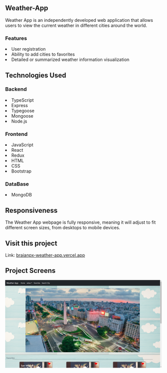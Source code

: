 ## Weather-App
Weather App is an independently developed web application that allows users to view the current weather in different cities around the world.

### Features
<li>User registration</li>
<li>Ability to add cities to favorites</li>
<li>Detailed or summarized weather information visualization</li>

## Technologies Used

### Backend
<li>TypeScript</li>
<li>Express</li>
<li>Typegoose</li>
<li>Mongoose</li>
<li>Node.js</li>

### Frontend
<li>JavaScript</li>
<li>React</li>
<li>Redux</li>
<li>HTML</li>
<li>CSS</li>
<li>Bootstrap</li>

### DataBase
<li>MongoDB</li>

## Responsiveness
The Weather App webpage is fully responsive, meaning it will adjust to fit different screen sizes, from desktops to mobile devices.

## Visit this project
Link: <a href='https://braianpx-weather-app.vercel.app/home'>braianpx-weather-app.vercel.app</a>

## Project Screens
![image](/client/src/assets/img/weather-app.png)
